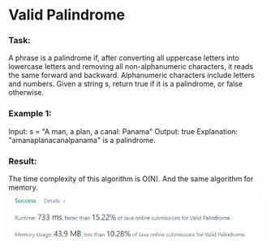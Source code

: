 # Valid Palindrome

### Task:

A phrase is a palindrome if, after converting all uppercase letters into lowercase letters and removing all 
non-alphanumeric characters, it reads the same forward and backward. Alphanumeric characters include letters and numbers.
Given a string s, return true if it is a palindrome, or false otherwise.

### Example 1:

Input: s = "A man, a plan, a canal: Panama"
Output: true
Explanation: "amanaplanacanalpanama" is a palindrome.

### Result: 

The time complexity of this algorithm is O(N). And the same algorithm for memory.
![img.png](img.png)